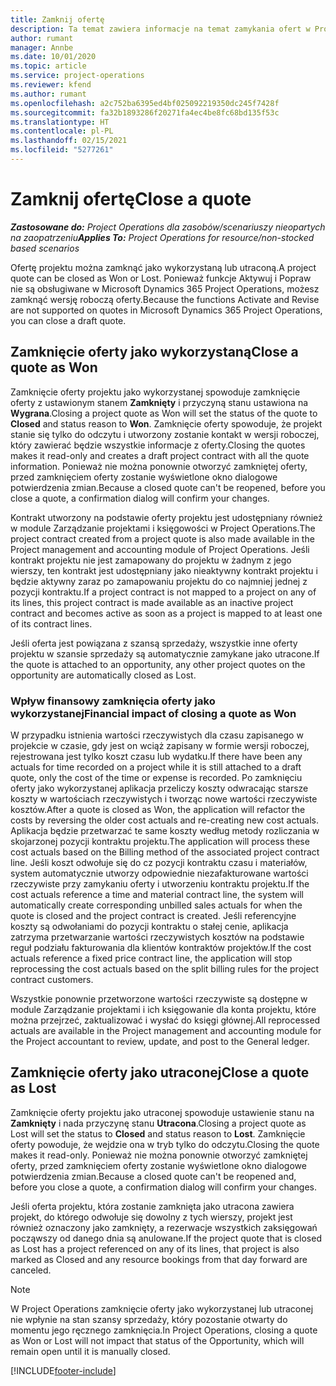 ```yaml
---
title: Zamknij ofertę
description: Ta temat zawiera informacje na temat zamykania ofert w Project Operations.
author: rumant
manager: Annbe
ms.date: 10/01/2020
ms.topic: article
ms.service: project-operations
ms.reviewer: kfend
ms.author: rumant
ms.openlocfilehash: a2c752ba6395ed4bf025092219350dc245f7428f
ms.sourcegitcommit: fa32b1893286f20271fa4ec4be8fc68bd135f53c
ms.translationtype: HT
ms.contentlocale: pl-PL
ms.lasthandoff: 02/15/2021
ms.locfileid: "5277261"
---
```

# <a name="close-a-quote"></a><span data-ttu-id="df3a5-103">Zamknij ofertę</span><span class="sxs-lookup"><span data-stu-id="df3a5-103">Close a quote</span></span>

<span data-ttu-id="df3a5-104">_**Zastosowane do:** Project Operations dla zasobów/scenariuszy nieopartych na zaopatrzeniu_</span><span class="sxs-lookup"><span data-stu-id="df3a5-104">_**Applies To:** Project Operations for resource/non-stocked based scenarios_</span></span>

<span data-ttu-id="df3a5-105">Ofertę projektu można zamknąć jako wykorzystaną lub utraconą.</span><span class="sxs-lookup"><span data-stu-id="df3a5-105">A project quote can be closed as Won or Lost.</span></span> <span data-ttu-id="df3a5-106">Ponieważ funkcje Aktywuj i Popraw nie są obsługiwane w Microsoft Dynamics 365 Project Operations, możesz zamknąć wersję roboczą oferty.</span><span class="sxs-lookup"><span data-stu-id="df3a5-106">Because the functions Activate and Revise are not supported on quotes in Microsoft Dynamics 365 Project Operations, you can close a draft quote.</span></span>

## <a name="close-a-quote-as-won"></a><span data-ttu-id="df3a5-107">Zamknięcie oferty jako wykorzystaną</span><span class="sxs-lookup"><span data-stu-id="df3a5-107">Close a quote as Won</span></span>

<span data-ttu-id="df3a5-108">Zamknięcie oferty projektu jako wykorzystanej spowoduje zamknięcie oferty z ustawionym stanem **Zamknięty** i przyczyną stanu ustawiona na **Wygrana**.</span><span class="sxs-lookup"><span data-stu-id="df3a5-108">Closing a project quote as Won will set the status of the quote to **Closed** and status reason to **Won**.</span></span> <span data-ttu-id="df3a5-109">Zamknięcie oferty spowoduje, że projekt stanie się tylko do odczytu i utworzony zostanie kontakt w wersji roboczej, który zawierać będzie wszystkie informacje z oferty.</span><span class="sxs-lookup"><span data-stu-id="df3a5-109">Closing the quotes makes it read-only and creates a draft project contract with all the quote information.</span></span> <span data-ttu-id="df3a5-110">Ponieważ nie można ponownie otworzyć zamkniętej oferty, przed zamknięciem oferty zostanie wyświetlone okno dialogowe potwierdzenia zmian.</span><span class="sxs-lookup"><span data-stu-id="df3a5-110">Because a closed quote can't be reopened, before you close a quote, a confirmation dialog will confirm your changes.</span></span>

<span data-ttu-id="df3a5-111">Kontrakt utworzony na podstawie oferty projektu jest udostępniany również w module Zarządzanie projektami i księgowości w Project Operations.</span><span class="sxs-lookup"><span data-stu-id="df3a5-111">The project contract created from a project quote is also made available in the Project management and accounting module of Project Operations.</span></span> <span data-ttu-id="df3a5-112">Jeśli kontrakt projektu nie jest zamapowany do projektu w żadnym z jego wierszy, ten kontrakt jest udostępniany jako nieaktywny kontrakt projektu i będzie aktywny zaraz po zamapowaniu projektu do co najmniej jednej z pozycji kontraktu.</span><span class="sxs-lookup"><span data-stu-id="df3a5-112">If a project contract is not mapped to a project on any of its lines, this project contract is made available as an inactive project contract and becomes active as soon as a project is mapped to at least one of its contract lines.</span></span>

<span data-ttu-id="df3a5-113">Jeśli oferta jest powiązana z szansą sprzedaży, wszystkie inne oferty projektu w szansie sprzedaży są automatycznie zamykane jako utracone.</span><span class="sxs-lookup"><span data-stu-id="df3a5-113">If the quote is attached to an opportunity, any other project quotes on the opportunity are automatically closed as Lost.</span></span>

### <a name="financial-impact-of-closing-a-quote-as-won"></a><span data-ttu-id="df3a5-114">Wpływ finansowy zamknięcia oferty jako wykorzystanej</span><span class="sxs-lookup"><span data-stu-id="df3a5-114">Financial impact of closing a quote as Won</span></span>

<span data-ttu-id="df3a5-115">W przypadku istnienia wartości rzeczywistych dla czasu zapisanego w projekcie w czasie, gdy jest on wciąż zapisany w formie wersji roboczej, rejestrowana jest tylko koszt czasu lub wydatku.</span><span class="sxs-lookup"><span data-stu-id="df3a5-115">If there have been any actuals for time recorded on a project while it is still attached to a draft quote, only the cost of the time or expense is recorded.</span></span> <span data-ttu-id="df3a5-116">Po zamknięciu oferty jako wykorzystanej aplikacja przeliczy koszty odwracając starsze koszty w wartościach rzeczywistych i tworząc nowe wartości rzeczywiste kosztów.</span><span class="sxs-lookup"><span data-stu-id="df3a5-116">After a quote is closed as Won, the application will refactor the costs by reversing the older cost actuals and re-creating new cost actuals.</span></span> <span data-ttu-id="df3a5-117">Aplikacja będzie przetwarzać te same koszty według metody rozliczania w skojarzonej pozycji kontraktu projektu.</span><span class="sxs-lookup"><span data-stu-id="df3a5-117">The application will process these cost actuals based on the Billing method of the associated project contract line.</span></span> <span data-ttu-id="df3a5-118">Jeśli koszt odwołuje się do cz pozycji kontraktu czasu i materiałów, system automatycznie utworzy odpowiednie niezafakturowane wartości rzeczywiste przy zamykaniu oferty i utworzeniu kontraktu projektu.</span><span class="sxs-lookup"><span data-stu-id="df3a5-118">If the cost actuals reference a time and material contract line, the system will automatically create corresponding unbilled sales actuals for when the quote is closed and the project contract is created.</span></span> <span data-ttu-id="df3a5-119">Jeśli referencyjne koszty są odwołaniami do pozycji kontraktu o stałej cenie, aplikacja zatrzyma przetwarzanie wartości rzeczywistych kosztów na podstawie reguł podziału fakturowania dla klientów kontraktów projektów.</span><span class="sxs-lookup"><span data-stu-id="df3a5-119">If the cost actuals reference a fixed price contract line, the application will stop reprocessing the cost actuals based on the split billing rules for the project contract customers.</span></span>

<span data-ttu-id="df3a5-120">Wszystkie ponownie przetworzone wartości rzeczywiste są dostępne w module Zarządzanie projektami i ich księgowanie dla konta projektu, które można przejrzeć, zaktualizować i wysłać do księgi głównej.</span><span class="sxs-lookup"><span data-stu-id="df3a5-120">All reprocessed actuals are available in the Project management and accounting module for the Project accountant to review, update, and post to the General ledger.</span></span> 

## <a name="close-a-quote-as-lost"></a><span data-ttu-id="df3a5-121">Zamknięcie oferty jako utraconej</span><span class="sxs-lookup"><span data-stu-id="df3a5-121">Close a quote as Lost</span></span>

<span data-ttu-id="df3a5-122">Zamknięcie oferty projektu jako utraconej spowoduje ustawienie stanu na **Zamknięty** i nada przyczynę stanu **Utracona**.</span><span class="sxs-lookup"><span data-stu-id="df3a5-122">Closing a project quote as Lost will set the status to **Closed** and status reason to **Lost**.</span></span> <span data-ttu-id="df3a5-123">Zamknięcie oferty powoduje, że wejdzie ona w tryb tylko do odczytu.</span><span class="sxs-lookup"><span data-stu-id="df3a5-123">Closing the quote makes it read-only.</span></span> <span data-ttu-id="df3a5-124">Ponieważ nie można ponownie otworzyć zamkniętej oferty, przed zamknięciem oferty zostanie wyświetlone okno dialogowe potwierdzenia zmian.</span><span class="sxs-lookup"><span data-stu-id="df3a5-124">Because a closed quote can't be reopened and, before you close a quote, a confirmation dialog will confirm your changes.</span></span>

<span data-ttu-id="df3a5-125">Jeśli oferta projektu, która zostanie zamknięta jako utracona zawiera projekt, do którego odwołuje się dowolny z tych wierszy, projekt jest również oznaczony jako zamknięty, a rezerwacje wszystkich zaksięgowań począwszy od danego dnia są anulowane.</span><span class="sxs-lookup"><span data-stu-id="df3a5-125">If the project quote that is closed as Lost has a project referenced on any of its lines, that project is also marked as Closed and any resource bookings from that day forward are canceled.</span></span>

> [!NOTE]
> <span data-ttu-id="df3a5-126">W Project Operations zamknięcie oferty jako wykorzystanej lub utraconej nie wpłynie na stan szansy sprzedaży, który pozostanie otwarty do momentu jego ręcznego zamknięcia.</span><span class="sxs-lookup"><span data-stu-id="df3a5-126">In Project Operations, closing a quote as Won or Lost will not impact that status of the Opportunity, which will remain open until it is manually closed.</span></span>


[!INCLUDE[footer-include](../includes/footer-banner.md)]